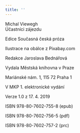 ```yaml
---
title: ''
---
```


Michal Viewegh  
Účastníci zájezdu

Edice Současná česká próza

Ilustrace na obálce z Pixabay.com

Redakce Jaroslava Bednářová

Vydala Městská knihovna v Praze

Mariánské nám. 1, 115 72 Praha 1

V MKP 1. elektronické vydání

Verze 1.0 z 17. 4. 2019

ISBN 978-80-7602-755-8 (epub)

ISBN 978-80-7602-756-5 (pdf)

ISBN 978-80-7602-757-2 (prc)
